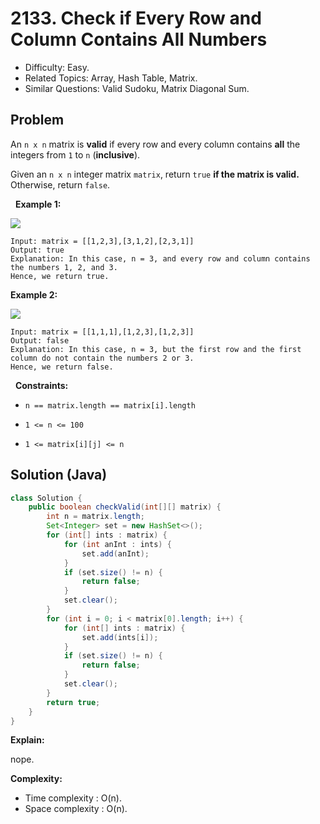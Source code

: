 # 2133. Check if Every Row and Column Contains All Numbers

- Difficulty: Easy.
- Related Topics: Array, Hash Table, Matrix.
- Similar Questions: Valid Sudoku, Matrix Diagonal Sum.

## Problem

An ```n x n``` matrix is **valid** if every row and every column contains **all** the integers from ```1``` to ```n``` (**inclusive**).

Given an ```n x n``` integer matrix ```matrix```, return ```true``` **if the matrix is **valid**.** Otherwise, return ```false```.

 
**Example 1:**

![](https://assets.leetcode.com/uploads/2021/12/21/example1drawio.png)

```
Input: matrix = [[1,2,3],[3,1,2],[2,3,1]]
Output: true
Explanation: In this case, n = 3, and every row and column contains the numbers 1, 2, and 3.
Hence, we return true.
```

**Example 2:**

![](https://assets.leetcode.com/uploads/2021/12/21/example2drawio.png)

```
Input: matrix = [[1,1,1],[1,2,3],[1,2,3]]
Output: false
Explanation: In this case, n = 3, but the first row and the first column do not contain the numbers 2 or 3.
Hence, we return false.
```

 
**Constraints:**


	
- ```n == matrix.length == matrix[i].length```
	
- ```1 <= n <= 100```
	
- ```1 <= matrix[i][j] <= n```



## Solution (Java)

```java
class Solution {
    public boolean checkValid(int[][] matrix) {
        int n = matrix.length;
        Set<Integer> set = new HashSet<>();
        for (int[] ints : matrix) {
            for (int anInt : ints) {
                set.add(anInt);
            }
            if (set.size() != n) {
                return false;
            }
            set.clear();
        }
        for (int i = 0; i < matrix[0].length; i++) {
            for (int[] ints : matrix) {
                set.add(ints[i]);
            }
            if (set.size() != n) {
                return false;
            }
            set.clear();
        }
        return true;
    }
}
```

**Explain:**

nope.

**Complexity:**

* Time complexity : O(n).
* Space complexity : O(n).
